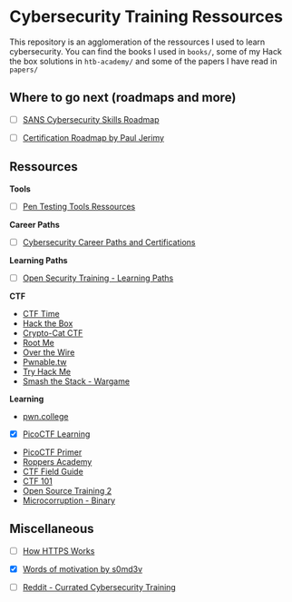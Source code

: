 # Cybersecurity Training Ressources

This repository is an agglomeration of the ressources I used to learn 
cybersecurity. You can find the books I used in `books/`,  some of my 
Hack the box solutions in `htb-academy/` and some of the papers I have read 
in `papers/`



## Where to go next (roadmaps and more)

- [ ] [SANS Cybersecurity Skills Roadmap](https://www.sans.org/cyber-security-skills-roadmap/)
- [ ] [Certification Roadmap by Paul Jerimy](https://pauljerimy.com/security-certification-roadmap/)


## Ressources

**Tools**
- [ ] [Pen Testing Tools Ressources](https://github.com/sundowndev/hacker-roadmap)


**Career Paths**
- [ ] [Cybersecurity Career Paths and Certifications](https://github.com/rezaduty/cybersecurity-career-path)

**Learning Paths**
- [ ] [Open Security Training - Learning Paths](https://opensecuritytraining.info/Learning%20Paths.html)


**CTF**
- [CTF Time](https://ctftime.org/ctfs)
- [Hack the Box](https://www.hackthebox.com/)
- [Crypto-Cat CTF](https://github.com/Crypto-Cat/CTF)
- [Root Me](https://www.root-me.org/)
- [Over the Wire](https://overthewire.org/wargames)
- [Pwnable.tw](https://pwnable.tw/)
- [Try Hack Me](https://tryhackme.com/room/ecolecybertraining)
- [Smash the Stack - Wargame](http://www.smashthestack.org/wargames.html)

**Learning**
- [pwn.college](https://pwn.college/)
- [X] [PicoCTF Learning](https://picoctf.org/resources.html)
- [PicoCTF Primer](https://primer.picoctf.org/)
- [Roppers Academy](https://www.roppers.org/collections)
- [CTF Field Guide](https://trailofbits.github.io/ctf/)
- [CTF 101](https://ctf101.org/)
- [Open Source Training 2](https://p.ost2.fyi/)
- [Microcorruption - Binary](https://microcorruption.com/)


## Miscellaneous

- [ ] [How HTTPS Works](https://howhttps.works/)
- [X] [Words of motivation by s0md3v](https://github.com/s0md3v/be-a-hacker#i-think-i-know-nothing-i-have-no-skills)
- [ ] [Reddit - Currated Cybersecurity Training](https://www.reddit.com/r/cybersecurity/comments/j7ji0n/another_massive_curated_resource_free/)


